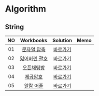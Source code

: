 # Algorithm 

## String
|<center>NO|<center>Workbooks|<center>Solution|<center>Memo|
|:---:|:---:|:---:|:---:|
|01|[문자열 압축](https://school.programmers.co.kr/learn/courses/30/lessons/60057)|[바로가기](./Solution/문자열%20압축)| |
|02|[잃어버린 괄호](https://www.acmicpc.net/problem/1541)|[바로가기](./Solution/잃어버린%20괄호)||
|03|[오픈채팅방](https://school.programmers.co.kr/learn/courses/30/lessons/42888)|[바로가기](./Solution/오픈채팅방)| |
|04|[제곱암호](https://edu.goorm.io/learn/lecture/33428/%EC%95%8C%EA%B3%A0%EB%A6%AC%EC%A6%98-%EB%A8%BC%EB%8D%B0%EC%9D%B4-%EC%B1%8C%EB%A6%B0%EC%A7%80-%ED%95%B4%EC%84%A4/lesson/1682313/6%EC%A3%BC%EC%B0%A8-%EB%B3%B5%EC%8A%B5%EB%AC%B8%EC%A0%9C-2-%EC%A0%9C%EA%B3%B1%EC%95%94%ED%98%B8)|[바로가기](./Solution/제곱암호)| |
|05|[알람 어플](https://level.goorm.io/exam/47879/%EC%95%8C%EB%9E%8C-%EC%96%B4%ED%94%8C/quiz/1)|[바로가기](./Solution/알람%20어플)| |

